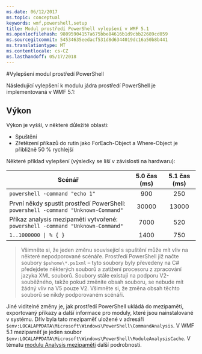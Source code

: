```yaml
---
ms.date: 06/12/2017
ms.topic: conceptual
keywords: wmf,powershell,setup
title: Modul prostředí PowerShell vylepšení v WMF 5.1
ms.openlocfilehash: 98095904157a675bbe84616b1d9cbb22689cd059
ms.sourcegitcommit: 54534635eedacf531d8d6344019dc16a50b8b441
ms.translationtype: MT
ms.contentlocale: cs-CZ
ms.lasthandoff: 05/17/2018
---
```

#<a name="powershell-engine-improvements"></a>Vylepšení modul prostředí PowerShell

Následující vylepšení k modulu jádra prostředí PowerShell je implementovaná v WMF 5.1:


## <a name="performance"></a>Výkon ##

Výkon je vyšší, v některé důležité oblasti:

- Spuštění
- Zřetězení příkazů do rutin jako ForEach-Object a Where-Object je přibližně 50 % rychlejší

Některé příklad vylepšení (výsledky se liší v závislosti na hardwaru):

| Scénář | 5.0 čas (ms) | 5.1 čas (ms) |
| -------- | :---------------: | :---------------: |
| `powershell -command "echo 1"` | 900 | 250 |
| První někdy spustit prostředí PowerShell: `powershell -command "Unknown-Command"` | 30000 | 13000 |
| Příkaz analysis mezipaměti vytvořené: `powershell -command "Unknown-Command"` | 7000 | 520 |
| <code>1..1000000 &#124; % { }</code> | 1400 | 750 |

> Všimněte si, že jeden změnu související s spuštění může mít vliv na některé nepodporované scénáře.
> Prostředí PowerShell již načte soubory `$pshome\*.ps1xml` – tyto soubory byly převedeny na C# předejdete některých souborů a zatížení procesoru z zpracování jazyka XML souborů.
Soubory stále existují na podporu V2-souběžného, takže pokud změníte obsah souboru, se nebude mít žádný vliv na V5 pouze V2.
Všimněte si, že změna obsah těchto souborů se nikdy podporovaném scénáři.

Jiné viditelné změny je, jak prostředí PowerShell ukládá do mezipaměti, exportovaný příkazy a další informace pro moduly, které jsou nainstalované v systému.
Dřív byla tato mezipaměť uložené v adresáři `$env:LOCALAPPDATA\Microsoft\Windows\PowerShell\CommandAnalysis`.
V WMF 5.1 mezipaměť je jeden soubor `$env:LOCALAPPDATA\Microsoft\Windows\PowerShell\ModuleAnalysisCache`.
V tématu [modulu Analysis mezipaměti](scenarios-features.md#module-analysis-cache) další podrobnosti.
